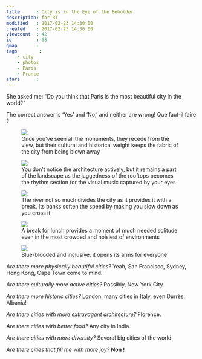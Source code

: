 ```yaml
---
title      : City is in the Eye of the Beholder
description: for BT
modified   : 2017-02-23 14:30:00
created    : 2017-02-23 14:30:00
viewcount  : 42
id         : 68
gmap       :
tags        :
    - city
    - photos
    - Paris
    - France
stars      :
---
```


She asked me: “Do you think that Paris is the most beautiful city in the world?”

The correct answer is ‘Yes’ and ‘No,’ and neither are wrong! Que faut-il faire ?

<figure>
    <img src="IMG_6808.jpg">
    <figcaption>Once you’ve seen all the monuments, they recede from the view, but their cultural and historical weight keeps the fabric of the city from being blown away</figcaption>
</figure>

<figure>
    <img src="IMG_5544.jpg">
    <figcaption>You don’t notice the architecture actively, but it remains a part of the landscape as the jaggedness of the rooftops becomes the rhythm section for the visual music captured by your eyes</figcaption>
</figure>

<figure>
    <img src="IMG_5917.jpg">
    <figcaption>The river not so much divides the city as it provides it with a break. Its banks soften the speed by making you slow down as you cross it</figcaption>
</figure>

<figure>
    <img src="IMG_5830.jpg">
    <figcaption>A break for lunch provides a moment of much needed solitude even in the most crowded and noisiest of environments</figcaption>
</figure>

<figure>
    <img src="IMG_5863.jpg">
    <figcaption>Blue-blooded and inclusive, it opens its arms for everyone</figcaption>
</figure>

*Are there more physically beautiful cities?* Yeah, San Francisco, Sydney, Hong Kong, Cape Town come to mind.

*Are there culturally more active cities?* Possibly, New York City.

*Are there more historic cities?* London, many cities in Italy, even Durrës, Albania!

*Are there cities with more extravagant architecture?* Florence.

*Are there cities with better food?* Any city in India.

*Are there cities with more diversity?* Several big cities of the world.

*Are there cities that fill me with more joy?* **Non !**
